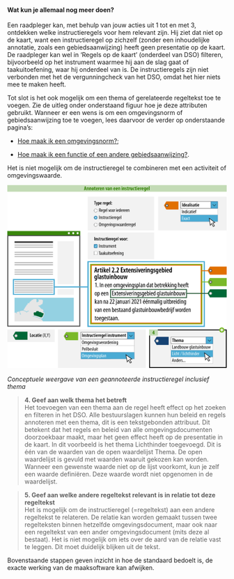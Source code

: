 ﻿#### Wat kun je allemaal nog meer doen?

Een raadpleger kan, met behulp van jouw acties uit 1 tot en met 3, ontdekken
welke instructieregels voor hem relevant zijn. Hij ziet dat niet op de kaart,
want een instructieregel op zichzelf (zonder een inhoudelijke annotatie, zoals
een gebiedsaanwijzing) heeft geen presentatie op de kaart. De raadpleger kan wel
in ‘Regels op de kaart’ (onderdeel van DSO) filteren, bijvoorbeeld op het
instrument waarmee hij aan de slag gaat of taakuitoefening, waar hij onderdeel
van is. De instructieregels zijn niet verbonden met het de vergunningcheck van
het DSO, omdat het hier niets mee te maken heeft.

Tot slot is het ook mogelijk om een thema of gerelateerde regeltekst toe te
voegen. Zie de uitleg onder onderstaand figuur hoe je deze attributen gebruikt.
Wanneer er een wens is om een omgevingsnorm of gebiedsaanwijzing toe te voegen,
lees daarvoor de verder op onderstaande pagina’s:

-   [Hoe maak ik een omgevingsnorm?](https://acceptatie.wegwijzerstoptpod.nl/hoe-maak-ik-een-omgevingsnorm);

-   [Hoe maak ik een functie of een andere gebiedsaanwijzing?](https://acceptatie.wegwijzerstoptpod.nl/hoe-maak-ik-een-functie-een-andere-gebiedsaanwijzing).

Het is niet mogelijk om de instructieregel te combineren met een activiteit of
omgevingswaarde.

![](media/7203InstructieregelRijkCijfers.png)

*Conceptuele weergave van een geannoteerde instructieregel inclusief thema*

>   **4. Geef aan welk thema het betreft**  
>   Het toevoegen van een thema aan de regel heeft effect op het zoeken en filteren
>   in het DSO. Alle bestuurslagen kunnen hun beleid en regels annoteren met een
>   thema, dit is een tekstgebonden attribuut. Dit betekent dat het regels en beleid
>   van alle omgevingsdocumenten doorzoekbaar maakt, maar het geen effect heeft op
>   de presentatie in de kaart. In dit voorbeeld is het thema Lichthinder
>   toegevoegd. Dit is één van de waarden van de open waardelijst Thema. De open
>   waardelijst is gevuld met waarden waaruit gekozen kan worden. Wanneer een
>   gewenste waarde niet op de lijst voorkomt, kun je zelf een waarde definiëren.
>   Deze waarde wordt niet opgenomen in de waardelijst.

>   **5. Geef aan welke andere regeltekst relevant is in relatie tot deze regeltekst**  
>   Het is mogelijk om de instructieregel (=regeltekst) aan een andere regeltekst te
>   relateren. De relatie kan worden gemaakt tussen twee regelteksten binnen
>   hetzelfde omgevingsdocument, maar ook naar een regeltekst van een ander
>   omgevingsdocument (mits deze al bestaat). Het is niet mogelijk om iets over de
>   aard van de relatie vast te leggen. Dit moet duidelijk blijken uit de tekst.

Bovenstaande stappen geven inzicht in hoe de standaard bedoelt is, de exacte
werking van de maaksoftware kan afwijken.